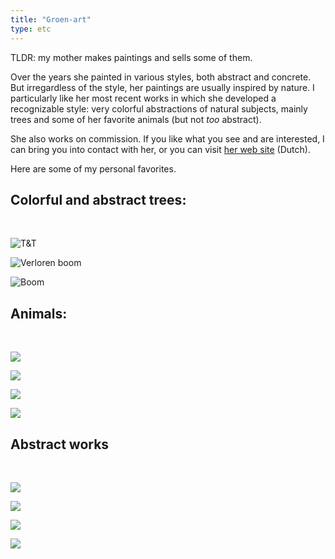 ```yaml
---
title: "Groen-art"
type: etc
---
```


TLDR: my mother makes paintings and sells some of them.

Over the years she painted in various styles, both abstract and concrete. 
But irregardless of the style, her paintings are usually inspired by nature.
I particularly like her most recent works in which she developed a recognizable style: very colorful abstractions of natural subjects, mainly trees and some of her favorite animals (but not *too* abstract). 

She also works on commission. If you like what you see and are interested, I can bring you into contact with her, or you can visit [her web site](http://www.groen-art.nl) (Dutch).

Here are some of my personal favorites.

## Colorful and abstract trees:

<br>

![T&T](/images/groenart/T&T.jpg)

![Verloren boom](/images/groenart/Verloren_Boom.jpg)

![Boom](/images/groenart/Boom.jpg)


## Animals:

<br> 

![](/images/groenart/JJ.jpg)

![](/images/groenart/HaanKenR.jpg)

![](/images/groenart/60x80Acryl-op-doekKoeien.JPG)

![](/images/groenart/50x50Acryl-op-doekRodeKikker.JPG)

## Abstract works

<br>

![](/images/groenart/Horizonnen.jpg)

![](/images/groenart/70x70Acryl-op-doek.JPG)

![](/images/groenart/Skyline_Hamburg.jpg)

![](/images/groenart/Skyline_Rotterdam.jpg)
